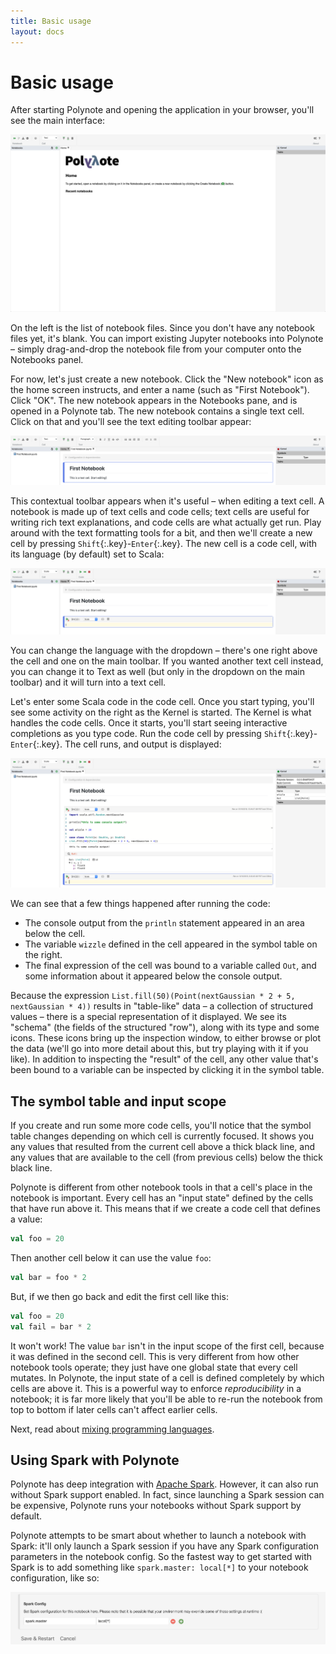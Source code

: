 ```yaml
---
title: Basic usage
layout: docs
---
```


# Basic usage

After starting Polynote and opening the application in your browser, you'll see the main interface:

![images/fresh-home-screen.png](images/fresh-home-screen.png)

On the left is the list of notebook files. Since you don't have any notebook files yet, it's blank. You can import
existing Jupyter notebooks into Polynote – simply drag-and-drop the notebook file from your computer onto the Notebooks
panel.

For now, let's just create a new notebook. Click the "New notebook" icon as the home screen instructs, and enter a name
(such as "First Notebook"). Click "OK". The new notebook appears in the Notebooks pane, and is opened in a Polynote
tab. The new notebook contains a single text cell. Click on that and you'll see the text editing toolbar appear:

![images/text-editing.png](images/text-editing.png)

This contextual toolbar appears when it's useful – when editing a text cell. A notebook is made up of text cells and
code cells; text cells are useful for writing rich text explanations, and code cells are what actually get run. Play
around with the text formatting tools for a bit, and then we'll create a new cell by pressing `Shift`{:.key}-`Enter`{:.key}.
The new cell is a code cell, with its language (by default) set to Scala:

![images/code-cell.png](images/code-cell.png)

You can change the language with the dropdown – there's one right above the cell and one on the main toolbar. If you
wanted another text cell instead, you can change it to Text as well (but only in the dropdown on the main toolbar) and
it will turn into a text cell.

Let's enter some Scala code in the code cell. Once you start typing, you'll see some activity on the right as the Kernel
is started. The Kernel is what handles the code cells. Once it starts, you'll start seeing interactive completions
as you type code. Run the code cell by pressing `Shift`{:.key}-`Enter`{:.key}. The cell runs, and output is displayed:

![images/results.png](images/results.png)

We can see that a few things happened after running the code:

- The console output from the `println` statement appeared in an area below the cell.
- The variable `wizzle` defined in the cell appeared in the symbol table on the right.
- The final expression of the cell was bound to a variable called `Out`, and some information about it appeared below
  the console output.

Because the expression `List.fill(50)(Point(nextGaussian * 2 + 5, nextGaussian * 4))` results in "table-like" data –
a collection of structured values – there is a special representation of it displayed. We see its "schema" (the fields
of the structured "row"), along with its type and some icons. These icons bring up the inspection window, to either
browse or plot the data (we'll go into more detail about this, but try playing with it if you like). In addition to
inspecting the "result" of the cell, any other value that's been bound to a variable can be inspected by clicking it in
the symbol table.

## The symbol table and input scope

If you create and run some more code cells, you'll notice that the symbol table changes depending on which cell is
currently focused. It shows you any values that resulted from the current cell above a thick black line, and any values
that are available to the cell (from previous cells) below the thick black line.

Polynote is different from other notebook tools in that a cell's place in the notebook is important. Every cell has an
"input state" defined by the cells that have run above it. This means that if we create a code cell that defines a value:

```scala
val foo = 20
```

Then another cell below it can use the value `foo`:

```scala
val bar = foo * 2
```

But, if we then go back and edit the first cell like this:

```scala
val foo = 20
val fail = bar * 2
```

It won't work! The value `bar` isn't in the input scope of the first cell, because it was defined in the second cell.
This is very different from how other notebook tools operate; they just have one global state that every cell mutates.
In Polynote, the input state of a cell is defined completely by which cells are above it. This is a powerful way to
enforce *reproducibility* in a notebook; it is far more likely that you'll be able to re-run the notebook from top to
bottom if later cells can't affect earlier cells.

Next, read about [mixing programming languages](03-mixing-programming-languages.md).

## Using Spark with Polynote 

Polynote has deep integration with [Apache Spark](https://spark.apache.org). However, it can also run without Spark support enabled. 
In fact, since launching a Spark session can be expensive, Polynote runs your notebooks without Spark support by default. 

Polynote attempts to be smart about whether to launch a notebook with Spark: it'll only launch a Spark session if you 
have any Spark configuration parameters in the notebook config. So the fastest way to get started with Spark is to add
something like `spark.master: local[*]` to your notebook configuration, like so: 

![spark-master-config](images/spark-master-config.png)
